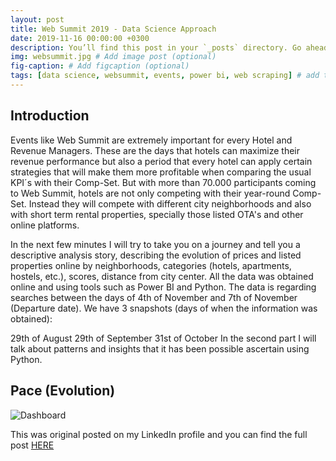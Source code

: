 ```yaml
---
layout: post
title: Web Summit 2019 - Data Science Approach
date: 2019-11-16 00:00:00 +0300
description: You’ll find this post in your `_posts` directory. Go ahead and edit it and re-build the site to see your changes. # Add post description (optional)
img: websummit.jpg # Add image post (optional)
fig-caption: # Add figcaption (optional)
tags: [data science, websummit, events, power bi, web scraping] # add tag
---
```


## Introduction

Events like Web Summit are extremely important for every Hotel and Revenue Managers. These are the days that hotels can maximize their revenue performance but also a period that every hotel can apply certain strategies that will make them more profitable when comparing the usual KPI´s with their Comp-Set. But with more than 70.000 participants coming to Web Summit, hotels are not only competing with their year-round Comp-Set. Instead they will compete with different city neighborhoods and also with short term rental properties, specially those listed OTA's and other online platforms.

In the next few minutes I will try to take you on a journey and tell you a descriptive analysis story, describing the evolution of prices and listed properties online by neighborhoods, categories (hotels, apartments, hostels, etc.), scores, distance from city center. All the data was obtained online and using tools such as Power BI and Python. The data is regarding searches between the days of 4th of November and 7th of November (Departure date). We have 3 snapshots (days of when the information was obtained):

29th of August
29th of September
31st of October
In the second part I will talk about patterns and insights that it has been possible ascertain using Python.

## Pace (Evolution)

![Dashboard]({{site.baseurl}}/assets/img/websummit_dashboard.jpg)

This was original posted on my LinkedIn profile and you can find the full post [HERE](https://www.linkedin.com/pulse/web-summit-2019-data-science-approach-manuel-banza/)